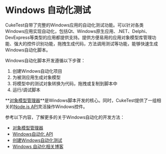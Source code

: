 # Windows 自动化测试

CukeTest自带了完整的Windows应用的自动化测试功能。可以针对各类Windows应用实现自动化，包括Qt、Windows原生应用、.NET、Delphi、DevExpress等类型的应用都提供支持。提供方便易用的应用对象模型库管理功能、强大的控件识别功能，拖拽生成代码，方法调用测试等功能，能够快速生成Windows自动化脚本。

Windows自动化脚本开发遵循以下步骤：

1. 创建Windows自动化项目
2. 为被测应用生成对象模型
3. 将模型中的测试对象转换为代码，拖拽或复制到脚本中
4. 运行/调试脚本

**[对象模型管理器](/model_mgr/index.md)**是Windows脚本开发的核心。同时，CukeTest提供了一组相关的[Node.js API](/node_api/index.md)灵活操作Windows控件。

参考以下内容，了解更多的关于Windows自动化的开发方法：

* [对象模型管理器](/model_mgr/model_index.md)
* [Windows自动化 API](/node_api/node_index.md)
* [创建Windows自动化测试](/walk/4_windows.md)
* [Windows 自动化相关博客](http://www.leanpro.cn/blogs#windows)
